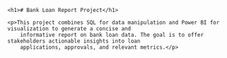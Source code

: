 <!DOCTYPE html>
<html>

<head>
    <title>Bank Loan Report Project</title>
</head>

<body>

    <h1># Bank Loan Report Project</h1>

    <p>This project combines SQL for data manipulation and Power BI for visualization to generate a concise and
        informative report on bank loan data. The goal is to offer stakeholders actionable insights into loan
        applications, approvals, and relevant metrics.</p>

</body>

</html>

